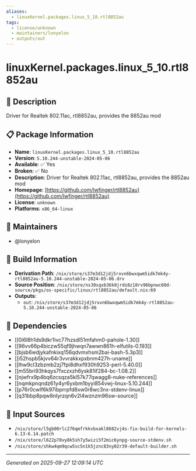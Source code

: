 ```yaml
---
aliases:
  - linuxKernel.packages.linux_5_10.rtl8852au
tags:
  - license/unknown
  - maintainers/lonyelon
  - outputs/out
---
```


# linuxKernel.packages.linux_5_10.rtl8852au

## 📝 Description

Driver for Realtek 802.11ac, rtl8852au, provides the 8852au mod

## 📋 Package Information

- **Name**: `linuxKernel.packages.linux_5_10.rtl8852au`
- **Version**: `5.10.244-unstable-2024-05-06`
- **Available**: ✅ Yes
- **Broken**: ✅ No
- **Description**: Driver for Realtek 802.11ac, rtl8852au, provides the 8852au mod
- **Homepage**: [https://github.com/lwfinger/rtl8852au](https://github.com/lwfinger/rtl8852au)
- **License**: `unknown`
- **Platforms**: `x86_64-linux`
## 👥 Maintainers

- @lonyelon


## 🔧 Build Information

- **Derivation Path**: `/nix/store/s37m3d12jdj5rxvn6bwxqwm5idk7mk4y-rtl8852au-5.10.244-unstable-2024-05-06.drv`
- **Source Position**: `/nix/store/ns30sqxb36k8jrds8z18rv96bpnwc60d-source/pkgs/os-specific/linux/rtl8852au/default.nix:69`
- **Outputs**:
  - `out`:  `/nix/store/s37m3d12jdj5rxvn6bwxqwm5idk7mk4y-rtl8852au-5.10.244-unstable-2024-05-06`

## 🔗 Dependencies

- [[0i6l8h1ds9dkr1ivc77hzsdl51mfahm0-pahole-1.30]]
- [[96vv66p4biczw55qf9jhwqn7awwn861h-elfutils-0.193]]
- [[bjsb6wdjykafnkixq156qdvmxhsm2bai-bash-5.3p3]]
- [[i52hspb5kjvv64r3vvrakkxpxbnm427h-uname]]
- [[lhw9cl3zbzmb2zj7fpi8dhxf930h9253-perl-5.40.0]]
- [[m55bri93hkqys7fxczxzh6ysk81if284-bc-1.08.2]]
- [[njwfrx9p4bq6zcsqza5kl57k77qwagg8-nuke-references]]
- [[nqmkpnqndz61y4yr6yxbm1byyi854vwj-linux-5.10.244]]
- [[p76r0cwlf6k97ibprrpfd8xw0r8wc3nx-stdenv-linux]]
- [[q31bbp8pqw8nlyrzqn6v2l4wznzm96sw-source]]

## 📁 Input Sources

- `/nix/store/l5gb00rlc276qmfrkkvbxakl8682vj4s-fix-build-for-kernels-6.13-6.14.patch`
- `/nix/store/l622p70vy8k5sh7y5wizi5f2mic6ynpg-source-stdenv.sh`
- `/nix/store/shkw4qm9qcw5sc5n1k5jznc83ny02r39-default-builder.sh`

---
*Generated on 2025-09-27 12:09:14 UTC*
